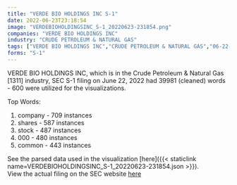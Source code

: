 ```yaml
---
title: "VERDE BIO HOLDINGS INC S-1"
date: 2022-06-23T23:18:54
image: "VERDEBIOHOLDINGSINC_S-1_20220623-231854.png"
companies: "VERDE BIO HOLDINGS INC"
industry: "CRUDE PETROLEUM & NATURAL GAS"
tags: ["VERDE BIO HOLDINGS INC","CRUDE PETROLEUM & NATURAL GAS","06-22-2022","S-1"]
forms: "S-1"
---
```

VERDE BIO HOLDINGS INC, which is in the Crude Petroleum & Natural Gas [1311] industry, SEC S-1 filing on June 22, 2022 had 39981 (cleaned) words - 600 were utilized for the visualizations.

Top Words:
1. company - 709 instances
2. shares - 587 instances
3. stock - 487 instances
4. 000 - 480 instances
5. common - 443 instances


See the parsed data used in the visualization [here]({{< staticlink name=VERDEBIOHOLDINGSINC_S-1_20220623-231854.json >}}).  
View the actual filing on the SEC website [here](https://www.sec.gov/Archives/edgar/data/1490054/0001096906-22-001440.txt)